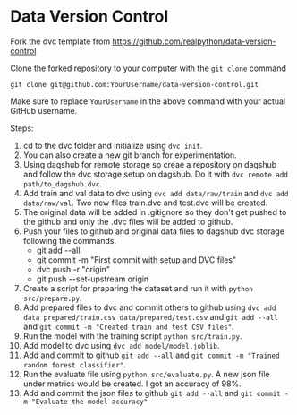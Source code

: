 # Data Version Control 

Fork the dvc template from https://github.com/realpython/data-version-control

Clone the forked repository to your computer with the `git clone` command

```console
git clone git@github.com:YourUsername/data-version-control.git
```

Make sure to replace `YourUsername` in the above command with your actual GitHub username.

Steps:
1. cd to the dvc folder and initialize using `dvc init`.
2. You can also create a new git branch for experimentation.
3. Using dagshub for remote storage so creae a repository on dagshub and follow the dvc storage setup on dagshub. Do it with `dvc remote add path/to_dagshub.dvc`.
4. Add train and val data to dvc using `dvc add data/raw/train` and `dvc add data/raw/val`. Two new files train.dvc and test.dvc will be created.
5. The original data will be added in .gitignore so they don't get pushed to the github and only the .dvc files will be added to github.
6. Push your files to github and original data files to dagshub dvc storage following the commands.
    * git add --all
    * git commit -m "First commit with setup and DVC files"
    * dvc push -r "origin"
    * git push --set-upstream origin <branch name>
7. Create a script for praparing the dataset and run it with `python src/prepare.py`.
8. Add prepared files to dvc and commit others to github using `dvc add data prepared/train.csv data/prepared/test.csv` and `git add --all` and `git commit -m "Created train and test CSV files"`.
9. Run the model with the training script `python src/train.py`.
10. Add model to dvc using `dvc add model/model.joblib`.
11. Add and commit to github `git add --all` and `git commit -m "Trained random forest classifier"`.
12. Run the evaluate file using `python src/evaluate.py`. A new json file under metrics would be created. I got an accuracy of 98%.
13. Add and commit the json files to github `git add --all` and `git commit -m "Evaluate the model accuracy"`
